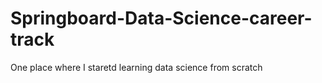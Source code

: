 # Springboard-Data-Science-career-track
One place where I staretd learning data science from scratch
